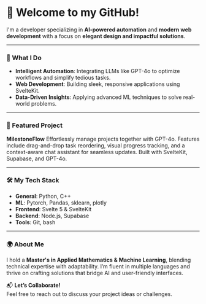 # 👋 Welcome to my GitHub!

I'm a developer specializing in **AI-powered automation** and **modern web development** with a focus on **elegant design and impactful solutions**.

---

### 🚀 What I Do
- **Intelligent Automation**: Integrating LLMs like GPT-4o to optimize workflows and simplify tedious tasks.
- **Web Development**: Building sleek, responsive applications using SvelteKit.
- **Data-Driven Insights**: Applying advanced ML techniques to solve real-world problems.

---

### 🌟 Featured Project
**MilestoneFlow**
Effortlessly manage projects together with GPT-4o. Features include drag-and-drop task reordering, visual progress tracking, and a context-aware chat assistant for seamless updates. Built with SvelteKit, Supabase, and GPT-4o.

---

### 🛠️ My Tech Stack
- **General**: Python, C++
- **ML**: Pytorch, Pandas, sklearn, plotly
- **Frontend**: Svelte 5 & SvelteKit
- **Backend**: Node.js, Supabase
- **Tools**: Git, bash

---

### 🌍 About Me
I hold a **Master's in Applied Mathematics & Machine Learning**, blending technical expertise with adaptability. I’m fluent in multiple languages and thrive on crafting solutions that bridge AI and user-friendly interfaces.

📬 **Let’s Collaborate!**  
Feel free to reach out to discuss your project ideas or challenges.
